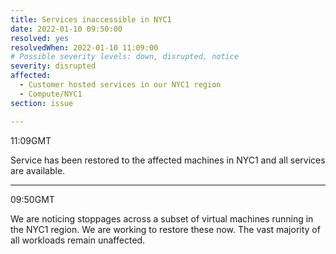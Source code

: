 ```yaml
---
title: Services inaccessible in NYC1
date: 2022-01-10 09:50:00
resolved: yes
resolvedWhen: 2022-01-10 11:09:00
# Possible severity levels: down, disrupted, notice
severity: disrupted
affected:
  - Customer hosted services in our NYC1 region
  - Compute/NYC1
section: issue

---
```


11:09GMT

Service has been restored to the affected machines in NYC1 and all services are available.

---

09:50GMT

We are noticing stoppages across a subset of virtual machines running in the NYC1 region. We are working to restore these now. The vast majority of all workloads remain unaffected.
